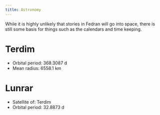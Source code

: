 ```yaml
---
title: Astronomy
---
```


While it is highly unlikely that stories in Fedran will go into space, there is still some basis for things such as the calendars and time keeping.

# Terdim

* Orbital period: 368.3087 d
* Mean radius: 6558.1 km

# Lunrar

* Satellite of: Terdim
* Orbital period: 32.8873 d
